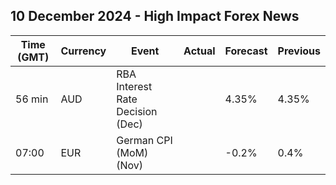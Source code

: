## 10 December 2024 - High Impact Forex News

| Time (GMT) | Currency | Event | Actual | Forecast | Previous |
|------|----------|-------|--------|----------|----------|
| 56 min | AUD | RBA Interest Rate Decision (Dec) |  | 4.35% | 4.35% |
| 07:00 | EUR | German CPI (MoM) (Nov) |  | -0.2% | 0.4% |
